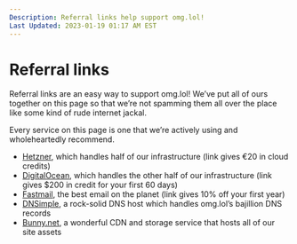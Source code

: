```yaml
---
Description: Referral links help support omg.lol!
Last Updated: 2023-01-19 01:17 AM EST
---
```


# Referral links

Referral links are an easy way to support omg.lol! We’ve put all of ours together on this page so that we’re not spamming them all over the place like some kind of rude internet jackal.

Every service on this page is one that we’re actively using and wholeheartedly recommend.

- [Hetzner](https://hetzner.cloud/?ref=BpfZFDsG5Ljh), which handles half of our infrastructure (link gives €⁠20 in cloud credits)
- [DigitalOcean](https://m.do.co/c/13d8b63a1ba8), which handles the other half of our infrastructure (link gives $200 in credit for your first 60 days)
- [Fastmail](https://fastmail.com/omglol), the best email on the planet (link gives 10% off your first year)
- [DNSimple](https://dnsimple.com/r/334850e4b84a8a), a rock-solid DNS host which handles omg.lol’s bajillion DNS records 
- [Bunny.net](https://bunny.net?ref=78iezsfq3y), a wonderful CDN and storage service that hosts all of our site assets
